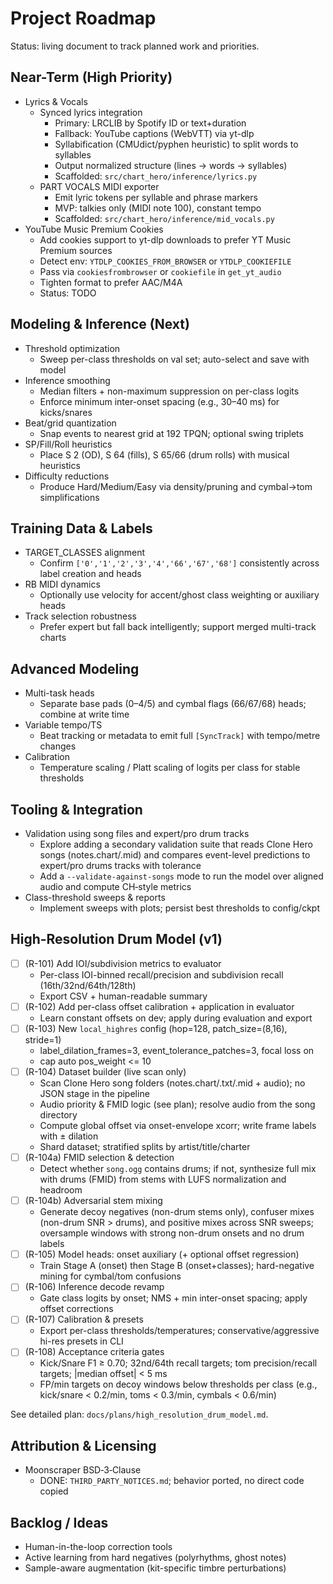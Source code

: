 Project Roadmap
===============

Status: living document to track planned work and priorities.

## Near-Term (High Priority)
- Lyrics & Vocals
  - Synced lyrics integration
    - Primary: LRCLIB by Spotify ID or text+duration
    - Fallback: YouTube captions (WebVTT) via yt-dlp
    - Syllabification (CMUdict/pyphen heuristic) to split words to syllables
    - Output normalized structure (lines → words → syllables)
    - Scaffolded: `src/chart_hero/inference/lyrics.py`
  - PART VOCALS MIDI exporter
    - Emit lyric tokens per syllable and phrase markers
    - MVP: talkies only (MIDI note 100), constant tempo
    - Scaffolded: `src/chart_hero/inference/mid_vocals.py`
- YouTube Music Premium Cookies
  - Add cookies support to yt-dlp downloads to prefer YT Music Premium sources
  - Detect env: `YTDLP_COOKIES_FROM_BROWSER` or `YTDLP_COOKIEFILE`
  - Pass via `cookiesfrombrowser` or `cookiefile` in `get_yt_audio`
  - Tighten format to prefer AAC/M4A
  - Status: TODO

## Modeling & Inference (Next)
- Threshold optimization
  - Sweep per-class thresholds on val set; auto-select and save with model
- Inference smoothing
  - Median filters + non-maximum suppression on per-class logits
  - Enforce minimum inter-onset spacing (e.g., 30–40 ms) for kicks/snares
- Beat/grid quantization
  - Snap events to nearest grid at 192 TPQN; optional swing triplets
- SP/Fill/Roll heuristics
  - Place S 2 (OD), S 64 (fills), S 65/66 (drum rolls) with musical heuristics
- Difficulty reductions
  - Produce Hard/Medium/Easy via density/pruning and cymbal→tom simplifications

## Training Data & Labels
- TARGET_CLASSES alignment
  - Confirm `['0','1','2','3','4','66','67','68']` consistently across label creation and heads
- RB MIDI dynamics
  - Optionally use velocity for accent/ghost class weighting or auxiliary heads
- Track selection robustness
  - Prefer expert but fall back intelligently; support merged multi-track charts

## Advanced Modeling
- Multi-task heads
  - Separate base pads (0–4/5) and cymbal flags (66/67/68) heads; combine at write time
- Variable tempo/TS
  - Beat tracking or metadata to emit full `[SyncTrack]` with tempo/metre changes
- Calibration
  - Temperature scaling / Platt scaling of logits per class for stable thresholds

## Tooling & Integration
- Validation using song files and expert/pro drum tracks
  - Explore adding a secondary validation suite that reads Clone Hero songs (notes.chart/.mid) and compares event-level predictions to expert/pro drums tracks with tolerance
  - Add a `--validate-against-songs` mode to run the model over aligned audio and compute CH‑style metrics
- Class-threshold sweeps & reports
  - Implement sweeps with plots; persist best thresholds to config/ckpt

## High-Resolution Drum Model (v1)
- [ ] (R-101) Add IOI/subdivision metrics to evaluator
  - Per-class IOI-binned recall/precision and subdivision recall (16th/32nd/64th/128th)
  - Export CSV + human-readable summary
- [ ] (R-102) Add per-class offset calibration + application in evaluator
  - Learn constant offsets on dev; apply during evaluation and export
- [ ] (R-103) New `local_highres` config (hop=128, patch_size=(8,16), stride=1)
  - label_dilation_frames=3, event_tolerance_patches=3, focal loss on
  - cap auto pos_weight <= 10
- [ ] (R-104) Dataset builder (live scan only)
  - Scan Clone Hero song folders (notes.chart/.txt/.mid + audio); no JSON stage in the pipeline
  - Audio priority & FMID logic (see plan); resolve audio from the song directory
  - Compute global offset via onset-envelope xcorr; write frame labels with ± dilation
  - Shard dataset; stratified splits by artist/title/charter
- [ ] (R-104a) FMID selection & detection
  - Detect whether `song.ogg` contains drums; if not, synthesize full mix with drums (FMID) from stems with LUFS normalization and headroom
- [ ] (R-104b) Adversarial stem mixing
  - Generate decoy negatives (non-drum stems only), confuser mixes (non-drum SNR > drums), and positive mixes across SNR sweeps; oversample windows with strong non-drum onsets and no drum labels
- [ ] (R-105) Model heads: onset auxiliary (+ optional offset regression)
  - Train Stage A (onset) then Stage B (onset+classes); hard-negative mining for cymbal/tom confusions
- [ ] (R-106) Inference decode revamp
  - Gate class logits by onset; NMS + min inter-onset spacing; apply offset corrections
- [ ] (R-107) Calibration & presets
  - Export per-class thresholds/temperatures; conservative/aggressive hi-res presets in CLI
- [ ] (R-108) Acceptance criteria gates
  - Kick/Snare F1 ≥ 0.70; 32nd/64th recall targets; tom precision/recall targets; |median offset| < 5 ms
  - FP/min targets on decoy windows below thresholds per class (e.g., kick/snare < 0.2/min, toms < 0.3/min, cymbals < 0.6/min)

See detailed plan: `docs/plans/high_resolution_drum_model.md`.

## Attribution & Licensing
- Moonscraper BSD‑3‑Clause
  - DONE: `THIRD_PARTY_NOTICES.md`; behavior ported, no direct code copied

## Backlog / Ideas
- Human-in-the-loop correction tools
- Active learning from hard negatives (polyrhythms, ghost notes)
- Sample-aware augmentation (kit-specific timbre perturbations)
